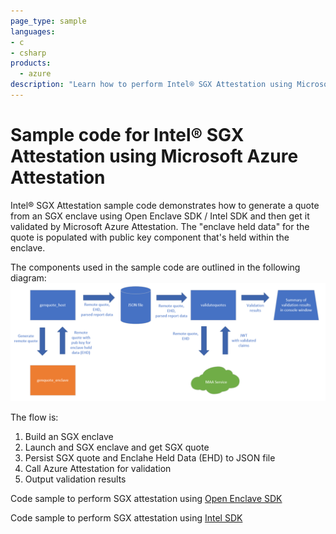 ```yaml
---
page_type: sample
languages:
- c
- csharp
products:
  - azure
description: "Learn how to perform Intel® SGX Attestation using Microsoft Azure Attestation"
--- 
```


# Sample code for Intel® SGX Attestation using Microsoft Azure Attestation

Intel® SGX Attestation sample code demonstrates how to generate a quote from an SGX enclave using Open Enclave SDK / Intel SDK and then get it validated by Microsoft Azure Attestation. The "enclave held data" for the quote is populated with public key component that's held within the enclave.

The components used in the sample code are outlined in the following diagram:
![SGX Attestation Overview Diagram](./media/maa.sample.diagram.png)

The flow is:
1. Build an SGX enclave
2. Launch and SGX enclave and get SGX quote
3. Persist SGX quote and Enclahe Held Data (EHD) to JSON file
4. Call Azure Attestation for validation
5. Output validation results

Code sample to perform SGX attestation using [Open Enclave SDK](./sgx.attest.sample/readme.md)

Code sample to perform SGX attestation using [Intel SDK](./intel.sdk.attest.sample)

